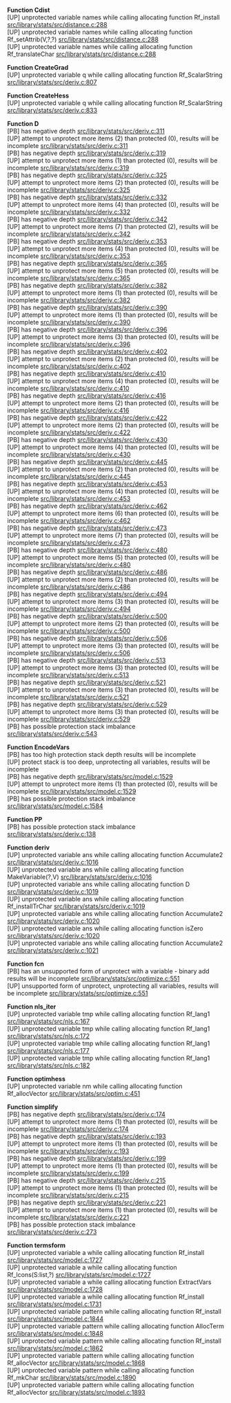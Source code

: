   
__Function Cdist__  
  [UP] unprotected variable names while calling allocating function Rf_install [src/library/stats/src/distance.c:288](https://github.com/wch/r-source/blob/5fa5966956ce0f9334c8de786b97129adfea3b97/src/library/stats/src/distance.c/#L288)  
  [UP] unprotected variable names while calling allocating function Rf_setAttrib(V,?,?) [src/library/stats/src/distance.c:288](https://github.com/wch/r-source/blob/5fa5966956ce0f9334c8de786b97129adfea3b97/src/library/stats/src/distance.c/#L288)  
  [UP] unprotected variable names while calling allocating function Rf_translateChar [src/library/stats/src/distance.c:288](https://github.com/wch/r-source/blob/5fa5966956ce0f9334c8de786b97129adfea3b97/src/library/stats/src/distance.c/#L288)  
  
__Function CreateGrad__  
  [UP] unprotected variable q while calling allocating function Rf_ScalarString [src/library/stats/src/deriv.c:807](https://github.com/wch/r-source/blob/5fa5966956ce0f9334c8de786b97129adfea3b97/src/library/stats/src/deriv.c/#L807)  
  
__Function CreateHess__  
  [UP] unprotected variable q while calling allocating function Rf_ScalarString [src/library/stats/src/deriv.c:833](https://github.com/wch/r-source/blob/5fa5966956ce0f9334c8de786b97129adfea3b97/src/library/stats/src/deriv.c/#L833)  
  
__Function D__  
  [PB] has negative depth [src/library/stats/src/deriv.c:311](https://github.com/wch/r-source/blob/5fa5966956ce0f9334c8de786b97129adfea3b97/src/library/stats/src/deriv.c/#L311)  
  [UP] attempt to unprotect more items (2) than protected (0), results will be incomplete [src/library/stats/src/deriv.c:311](https://github.com/wch/r-source/blob/5fa5966956ce0f9334c8de786b97129adfea3b97/src/library/stats/src/deriv.c/#L311)  
  [PB] has negative depth [src/library/stats/src/deriv.c:319](https://github.com/wch/r-source/blob/5fa5966956ce0f9334c8de786b97129adfea3b97/src/library/stats/src/deriv.c/#L319)  
  [UP] attempt to unprotect more items (1) than protected (0), results will be incomplete [src/library/stats/src/deriv.c:319](https://github.com/wch/r-source/blob/5fa5966956ce0f9334c8de786b97129adfea3b97/src/library/stats/src/deriv.c/#L319)  
  [PB] has negative depth [src/library/stats/src/deriv.c:325](https://github.com/wch/r-source/blob/5fa5966956ce0f9334c8de786b97129adfea3b97/src/library/stats/src/deriv.c/#L325)  
  [UP] attempt to unprotect more items (2) than protected (0), results will be incomplete [src/library/stats/src/deriv.c:325](https://github.com/wch/r-source/blob/5fa5966956ce0f9334c8de786b97129adfea3b97/src/library/stats/src/deriv.c/#L325)  
  [PB] has negative depth [src/library/stats/src/deriv.c:332](https://github.com/wch/r-source/blob/5fa5966956ce0f9334c8de786b97129adfea3b97/src/library/stats/src/deriv.c/#L332)  
  [UP] attempt to unprotect more items (4) than protected (0), results will be incomplete [src/library/stats/src/deriv.c:332](https://github.com/wch/r-source/blob/5fa5966956ce0f9334c8de786b97129adfea3b97/src/library/stats/src/deriv.c/#L332)  
  [PB] has negative depth [src/library/stats/src/deriv.c:342](https://github.com/wch/r-source/blob/5fa5966956ce0f9334c8de786b97129adfea3b97/src/library/stats/src/deriv.c/#L342)  
  [UP] attempt to unprotect more items (7) than protected (2), results will be incomplete [src/library/stats/src/deriv.c:342](https://github.com/wch/r-source/blob/5fa5966956ce0f9334c8de786b97129adfea3b97/src/library/stats/src/deriv.c/#L342)  
  [PB] has negative depth [src/library/stats/src/deriv.c:353](https://github.com/wch/r-source/blob/5fa5966956ce0f9334c8de786b97129adfea3b97/src/library/stats/src/deriv.c/#L353)  
  [UP] attempt to unprotect more items (4) than protected (0), results will be incomplete [src/library/stats/src/deriv.c:353](https://github.com/wch/r-source/blob/5fa5966956ce0f9334c8de786b97129adfea3b97/src/library/stats/src/deriv.c/#L353)  
  [PB] has negative depth [src/library/stats/src/deriv.c:365](https://github.com/wch/r-source/blob/5fa5966956ce0f9334c8de786b97129adfea3b97/src/library/stats/src/deriv.c/#L365)  
  [UP] attempt to unprotect more items (5) than protected (0), results will be incomplete [src/library/stats/src/deriv.c:365](https://github.com/wch/r-source/blob/5fa5966956ce0f9334c8de786b97129adfea3b97/src/library/stats/src/deriv.c/#L365)  
  [PB] has negative depth [src/library/stats/src/deriv.c:382](https://github.com/wch/r-source/blob/5fa5966956ce0f9334c8de786b97129adfea3b97/src/library/stats/src/deriv.c/#L382)  
  [UP] attempt to unprotect more items (1) than protected (0), results will be incomplete [src/library/stats/src/deriv.c:382](https://github.com/wch/r-source/blob/5fa5966956ce0f9334c8de786b97129adfea3b97/src/library/stats/src/deriv.c/#L382)  
  [PB] has negative depth [src/library/stats/src/deriv.c:390](https://github.com/wch/r-source/blob/5fa5966956ce0f9334c8de786b97129adfea3b97/src/library/stats/src/deriv.c/#L390)  
  [UP] attempt to unprotect more items (1) than protected (0), results will be incomplete [src/library/stats/src/deriv.c:390](https://github.com/wch/r-source/blob/5fa5966956ce0f9334c8de786b97129adfea3b97/src/library/stats/src/deriv.c/#L390)  
  [PB] has negative depth [src/library/stats/src/deriv.c:396](https://github.com/wch/r-source/blob/5fa5966956ce0f9334c8de786b97129adfea3b97/src/library/stats/src/deriv.c/#L396)  
  [UP] attempt to unprotect more items (3) than protected (0), results will be incomplete [src/library/stats/src/deriv.c:396](https://github.com/wch/r-source/blob/5fa5966956ce0f9334c8de786b97129adfea3b97/src/library/stats/src/deriv.c/#L396)  
  [PB] has negative depth [src/library/stats/src/deriv.c:402](https://github.com/wch/r-source/blob/5fa5966956ce0f9334c8de786b97129adfea3b97/src/library/stats/src/deriv.c/#L402)  
  [UP] attempt to unprotect more items (2) than protected (0), results will be incomplete [src/library/stats/src/deriv.c:402](https://github.com/wch/r-source/blob/5fa5966956ce0f9334c8de786b97129adfea3b97/src/library/stats/src/deriv.c/#L402)  
  [PB] has negative depth [src/library/stats/src/deriv.c:410](https://github.com/wch/r-source/blob/5fa5966956ce0f9334c8de786b97129adfea3b97/src/library/stats/src/deriv.c/#L410)  
  [UP] attempt to unprotect more items (4) than protected (0), results will be incomplete [src/library/stats/src/deriv.c:410](https://github.com/wch/r-source/blob/5fa5966956ce0f9334c8de786b97129adfea3b97/src/library/stats/src/deriv.c/#L410)  
  [PB] has negative depth [src/library/stats/src/deriv.c:416](https://github.com/wch/r-source/blob/5fa5966956ce0f9334c8de786b97129adfea3b97/src/library/stats/src/deriv.c/#L416)  
  [UP] attempt to unprotect more items (2) than protected (0), results will be incomplete [src/library/stats/src/deriv.c:416](https://github.com/wch/r-source/blob/5fa5966956ce0f9334c8de786b97129adfea3b97/src/library/stats/src/deriv.c/#L416)  
  [PB] has negative depth [src/library/stats/src/deriv.c:422](https://github.com/wch/r-source/blob/5fa5966956ce0f9334c8de786b97129adfea3b97/src/library/stats/src/deriv.c/#L422)  
  [UP] attempt to unprotect more items (2) than protected (0), results will be incomplete [src/library/stats/src/deriv.c:422](https://github.com/wch/r-source/blob/5fa5966956ce0f9334c8de786b97129adfea3b97/src/library/stats/src/deriv.c/#L422)  
  [PB] has negative depth [src/library/stats/src/deriv.c:430](https://github.com/wch/r-source/blob/5fa5966956ce0f9334c8de786b97129adfea3b97/src/library/stats/src/deriv.c/#L430)  
  [UP] attempt to unprotect more items (4) than protected (0), results will be incomplete [src/library/stats/src/deriv.c:430](https://github.com/wch/r-source/blob/5fa5966956ce0f9334c8de786b97129adfea3b97/src/library/stats/src/deriv.c/#L430)  
  [PB] has negative depth [src/library/stats/src/deriv.c:445](https://github.com/wch/r-source/blob/5fa5966956ce0f9334c8de786b97129adfea3b97/src/library/stats/src/deriv.c/#L445)  
  [UP] attempt to unprotect more items (2) than protected (0), results will be incomplete [src/library/stats/src/deriv.c:445](https://github.com/wch/r-source/blob/5fa5966956ce0f9334c8de786b97129adfea3b97/src/library/stats/src/deriv.c/#L445)  
  [PB] has negative depth [src/library/stats/src/deriv.c:453](https://github.com/wch/r-source/blob/5fa5966956ce0f9334c8de786b97129adfea3b97/src/library/stats/src/deriv.c/#L453)  
  [UP] attempt to unprotect more items (4) than protected (0), results will be incomplete [src/library/stats/src/deriv.c:453](https://github.com/wch/r-source/blob/5fa5966956ce0f9334c8de786b97129adfea3b97/src/library/stats/src/deriv.c/#L453)  
  [PB] has negative depth [src/library/stats/src/deriv.c:462](https://github.com/wch/r-source/blob/5fa5966956ce0f9334c8de786b97129adfea3b97/src/library/stats/src/deriv.c/#L462)  
  [UP] attempt to unprotect more items (6) than protected (0), results will be incomplete [src/library/stats/src/deriv.c:462](https://github.com/wch/r-source/blob/5fa5966956ce0f9334c8de786b97129adfea3b97/src/library/stats/src/deriv.c/#L462)  
  [PB] has negative depth [src/library/stats/src/deriv.c:473](https://github.com/wch/r-source/blob/5fa5966956ce0f9334c8de786b97129adfea3b97/src/library/stats/src/deriv.c/#L473)  
  [UP] attempt to unprotect more items (7) than protected (0), results will be incomplete [src/library/stats/src/deriv.c:473](https://github.com/wch/r-source/blob/5fa5966956ce0f9334c8de786b97129adfea3b97/src/library/stats/src/deriv.c/#L473)  
  [PB] has negative depth [src/library/stats/src/deriv.c:480](https://github.com/wch/r-source/blob/5fa5966956ce0f9334c8de786b97129adfea3b97/src/library/stats/src/deriv.c/#L480)  
  [UP] attempt to unprotect more items (5) than protected (0), results will be incomplete [src/library/stats/src/deriv.c:480](https://github.com/wch/r-source/blob/5fa5966956ce0f9334c8de786b97129adfea3b97/src/library/stats/src/deriv.c/#L480)  
  [PB] has negative depth [src/library/stats/src/deriv.c:486](https://github.com/wch/r-source/blob/5fa5966956ce0f9334c8de786b97129adfea3b97/src/library/stats/src/deriv.c/#L486)  
  [UP] attempt to unprotect more items (2) than protected (0), results will be incomplete [src/library/stats/src/deriv.c:486](https://github.com/wch/r-source/blob/5fa5966956ce0f9334c8de786b97129adfea3b97/src/library/stats/src/deriv.c/#L486)  
  [PB] has negative depth [src/library/stats/src/deriv.c:494](https://github.com/wch/r-source/blob/5fa5966956ce0f9334c8de786b97129adfea3b97/src/library/stats/src/deriv.c/#L494)  
  [UP] attempt to unprotect more items (3) than protected (0), results will be incomplete [src/library/stats/src/deriv.c:494](https://github.com/wch/r-source/blob/5fa5966956ce0f9334c8de786b97129adfea3b97/src/library/stats/src/deriv.c/#L494)  
  [PB] has negative depth [src/library/stats/src/deriv.c:500](https://github.com/wch/r-source/blob/5fa5966956ce0f9334c8de786b97129adfea3b97/src/library/stats/src/deriv.c/#L500)  
  [UP] attempt to unprotect more items (2) than protected (0), results will be incomplete [src/library/stats/src/deriv.c:500](https://github.com/wch/r-source/blob/5fa5966956ce0f9334c8de786b97129adfea3b97/src/library/stats/src/deriv.c/#L500)  
  [PB] has negative depth [src/library/stats/src/deriv.c:506](https://github.com/wch/r-source/blob/5fa5966956ce0f9334c8de786b97129adfea3b97/src/library/stats/src/deriv.c/#L506)  
  [UP] attempt to unprotect more items (3) than protected (0), results will be incomplete [src/library/stats/src/deriv.c:506](https://github.com/wch/r-source/blob/5fa5966956ce0f9334c8de786b97129adfea3b97/src/library/stats/src/deriv.c/#L506)  
  [PB] has negative depth [src/library/stats/src/deriv.c:513](https://github.com/wch/r-source/blob/5fa5966956ce0f9334c8de786b97129adfea3b97/src/library/stats/src/deriv.c/#L513)  
  [UP] attempt to unprotect more items (3) than protected (0), results will be incomplete [src/library/stats/src/deriv.c:513](https://github.com/wch/r-source/blob/5fa5966956ce0f9334c8de786b97129adfea3b97/src/library/stats/src/deriv.c/#L513)  
  [PB] has negative depth [src/library/stats/src/deriv.c:521](https://github.com/wch/r-source/blob/5fa5966956ce0f9334c8de786b97129adfea3b97/src/library/stats/src/deriv.c/#L521)  
  [UP] attempt to unprotect more items (3) than protected (0), results will be incomplete [src/library/stats/src/deriv.c:521](https://github.com/wch/r-source/blob/5fa5966956ce0f9334c8de786b97129adfea3b97/src/library/stats/src/deriv.c/#L521)  
  [PB] has negative depth [src/library/stats/src/deriv.c:529](https://github.com/wch/r-source/blob/5fa5966956ce0f9334c8de786b97129adfea3b97/src/library/stats/src/deriv.c/#L529)  
  [UP] attempt to unprotect more items (3) than protected (0), results will be incomplete [src/library/stats/src/deriv.c:529](https://github.com/wch/r-source/blob/5fa5966956ce0f9334c8de786b97129adfea3b97/src/library/stats/src/deriv.c/#L529)  
  [PB] has possible protection stack imbalance [src/library/stats/src/deriv.c:543](https://github.com/wch/r-source/blob/5fa5966956ce0f9334c8de786b97129adfea3b97/src/library/stats/src/deriv.c/#L543)  
  
__Function EncodeVars__  
  [PB] has too high protection stack depth results will be incomplete  
  [UP] protect stack is too deep, unprotecting all variables, results will be incomplete  
  [PB] has negative depth [src/library/stats/src/model.c:1529](https://github.com/wch/r-source/blob/5fa5966956ce0f9334c8de786b97129adfea3b97/src/library/stats/src/model.c/#L1529)  
  [UP] attempt to unprotect more items (1) than protected (0), results will be incomplete [src/library/stats/src/model.c:1529](https://github.com/wch/r-source/blob/5fa5966956ce0f9334c8de786b97129adfea3b97/src/library/stats/src/model.c/#L1529)  
  [PB] has possible protection stack imbalance [src/library/stats/src/model.c:1584](https://github.com/wch/r-source/blob/5fa5966956ce0f9334c8de786b97129adfea3b97/src/library/stats/src/model.c/#L1584)  
  
__Function PP__  
  [PB] has possible protection stack imbalance [src/library/stats/src/deriv.c:138](https://github.com/wch/r-source/blob/5fa5966956ce0f9334c8de786b97129adfea3b97/src/library/stats/src/deriv.c/#L138)  
  
__Function deriv__  
  [UP] unprotected variable ans while calling allocating function Accumulate2 [src/library/stats/src/deriv.c:1016](https://github.com/wch/r-source/blob/5fa5966956ce0f9334c8de786b97129adfea3b97/src/library/stats/src/deriv.c/#L1016)  
  [UP] unprotected variable ans while calling allocating function MakeVariable(?,V) [src/library/stats/src/deriv.c:1016](https://github.com/wch/r-source/blob/5fa5966956ce0f9334c8de786b97129adfea3b97/src/library/stats/src/deriv.c/#L1016)  
  [UP] unprotected variable ans while calling allocating function D [src/library/stats/src/deriv.c:1019](https://github.com/wch/r-source/blob/5fa5966956ce0f9334c8de786b97129adfea3b97/src/library/stats/src/deriv.c/#L1019)  
  [UP] unprotected variable ans while calling allocating function Rf_installTrChar [src/library/stats/src/deriv.c:1019](https://github.com/wch/r-source/blob/5fa5966956ce0f9334c8de786b97129adfea3b97/src/library/stats/src/deriv.c/#L1019)  
  [UP] unprotected variable ans while calling allocating function Accumulate2 [src/library/stats/src/deriv.c:1020](https://github.com/wch/r-source/blob/5fa5966956ce0f9334c8de786b97129adfea3b97/src/library/stats/src/deriv.c/#L1020)  
  [UP] unprotected variable ans while calling allocating function isZero [src/library/stats/src/deriv.c:1020](https://github.com/wch/r-source/blob/5fa5966956ce0f9334c8de786b97129adfea3b97/src/library/stats/src/deriv.c/#L1020)  
  [UP] unprotected variable ans while calling allocating function Accumulate2 [src/library/stats/src/deriv.c:1021](https://github.com/wch/r-source/blob/5fa5966956ce0f9334c8de786b97129adfea3b97/src/library/stats/src/deriv.c/#L1021)  
  
__Function fcn__  
  [PB] has an unsupported form of unprotect with a variable - binary add results will be incomplete [src/library/stats/src/optimize.c:551](https://github.com/wch/r-source/blob/5fa5966956ce0f9334c8de786b97129adfea3b97/src/library/stats/src/optimize.c/#L551)  
  [UP] unsupported form of unprotect, unprotecting all variables, results will be incomplete [src/library/stats/src/optimize.c:551](https://github.com/wch/r-source/blob/5fa5966956ce0f9334c8de786b97129adfea3b97/src/library/stats/src/optimize.c/#L551)  
  
__Function nls_iter__  
  [UP] unprotected variable tmp while calling allocating function Rf_lang1 [src/library/stats/src/nls.c:167](https://github.com/wch/r-source/blob/5fa5966956ce0f9334c8de786b97129adfea3b97/src/library/stats/src/nls.c/#L167)  
  [UP] unprotected variable tmp while calling allocating function Rf_lang1 [src/library/stats/src/nls.c:172](https://github.com/wch/r-source/blob/5fa5966956ce0f9334c8de786b97129adfea3b97/src/library/stats/src/nls.c/#L172)  
  [UP] unprotected variable tmp while calling allocating function Rf_lang1 [src/library/stats/src/nls.c:177](https://github.com/wch/r-source/blob/5fa5966956ce0f9334c8de786b97129adfea3b97/src/library/stats/src/nls.c/#L177)  
  [UP] unprotected variable tmp while calling allocating function Rf_lang1 [src/library/stats/src/nls.c:182](https://github.com/wch/r-source/blob/5fa5966956ce0f9334c8de786b97129adfea3b97/src/library/stats/src/nls.c/#L182)  
  
__Function optimhess__  
  [UP] unprotected variable nm while calling allocating function Rf_allocVector [src/library/stats/src/optim.c:451](https://github.com/wch/r-source/blob/5fa5966956ce0f9334c8de786b97129adfea3b97/src/library/stats/src/optim.c/#L451)  
  
__Function simplify__  
  [PB] has negative depth [src/library/stats/src/deriv.c:174](https://github.com/wch/r-source/blob/5fa5966956ce0f9334c8de786b97129adfea3b97/src/library/stats/src/deriv.c/#L174)  
  [UP] attempt to unprotect more items (1) than protected (0), results will be incomplete [src/library/stats/src/deriv.c:174](https://github.com/wch/r-source/blob/5fa5966956ce0f9334c8de786b97129adfea3b97/src/library/stats/src/deriv.c/#L174)  
  [PB] has negative depth [src/library/stats/src/deriv.c:193](https://github.com/wch/r-source/blob/5fa5966956ce0f9334c8de786b97129adfea3b97/src/library/stats/src/deriv.c/#L193)  
  [UP] attempt to unprotect more items (1) than protected (0), results will be incomplete [src/library/stats/src/deriv.c:193](https://github.com/wch/r-source/blob/5fa5966956ce0f9334c8de786b97129adfea3b97/src/library/stats/src/deriv.c/#L193)  
  [PB] has negative depth [src/library/stats/src/deriv.c:199](https://github.com/wch/r-source/blob/5fa5966956ce0f9334c8de786b97129adfea3b97/src/library/stats/src/deriv.c/#L199)  
  [UP] attempt to unprotect more items (1) than protected (0), results will be incomplete [src/library/stats/src/deriv.c:199](https://github.com/wch/r-source/blob/5fa5966956ce0f9334c8de786b97129adfea3b97/src/library/stats/src/deriv.c/#L199)  
  [PB] has negative depth [src/library/stats/src/deriv.c:215](https://github.com/wch/r-source/blob/5fa5966956ce0f9334c8de786b97129adfea3b97/src/library/stats/src/deriv.c/#L215)  
  [UP] attempt to unprotect more items (1) than protected (0), results will be incomplete [src/library/stats/src/deriv.c:215](https://github.com/wch/r-source/blob/5fa5966956ce0f9334c8de786b97129adfea3b97/src/library/stats/src/deriv.c/#L215)  
  [PB] has negative depth [src/library/stats/src/deriv.c:221](https://github.com/wch/r-source/blob/5fa5966956ce0f9334c8de786b97129adfea3b97/src/library/stats/src/deriv.c/#L221)  
  [UP] attempt to unprotect more items (1) than protected (0), results will be incomplete [src/library/stats/src/deriv.c:221](https://github.com/wch/r-source/blob/5fa5966956ce0f9334c8de786b97129adfea3b97/src/library/stats/src/deriv.c/#L221)  
  [PB] has possible protection stack imbalance [src/library/stats/src/deriv.c:273](https://github.com/wch/r-source/blob/5fa5966956ce0f9334c8de786b97129adfea3b97/src/library/stats/src/deriv.c/#L273)  
  
__Function termsform__  
  [UP] unprotected variable a while calling allocating function Rf_install [src/library/stats/src/model.c:1727](https://github.com/wch/r-source/blob/5fa5966956ce0f9334c8de786b97129adfea3b97/src/library/stats/src/model.c/#L1727)  
  [UP] unprotected variable a while calling allocating function Rf_lcons(S:list,?) [src/library/stats/src/model.c:1727](https://github.com/wch/r-source/blob/5fa5966956ce0f9334c8de786b97129adfea3b97/src/library/stats/src/model.c/#L1727)  
  [UP] unprotected variable a while calling allocating function ExtractVars [src/library/stats/src/model.c:1728](https://github.com/wch/r-source/blob/5fa5966956ce0f9334c8de786b97129adfea3b97/src/library/stats/src/model.c/#L1728)  
  [UP] unprotected variable a while calling allocating function Rf_install [src/library/stats/src/model.c:1731](https://github.com/wch/r-source/blob/5fa5966956ce0f9334c8de786b97129adfea3b97/src/library/stats/src/model.c/#L1731)  
  [UP] unprotected variable pattern while calling allocating function Rf_install [src/library/stats/src/model.c:1844](https://github.com/wch/r-source/blob/5fa5966956ce0f9334c8de786b97129adfea3b97/src/library/stats/src/model.c/#L1844)  
  [UP] unprotected variable pattern while calling allocating function AllocTerm [src/library/stats/src/model.c:1848](https://github.com/wch/r-source/blob/5fa5966956ce0f9334c8de786b97129adfea3b97/src/library/stats/src/model.c/#L1848)  
  [UP] unprotected variable pattern while calling allocating function Rf_install [src/library/stats/src/model.c:1862](https://github.com/wch/r-source/blob/5fa5966956ce0f9334c8de786b97129adfea3b97/src/library/stats/src/model.c/#L1862)  
  [UP] unprotected variable pattern while calling allocating function Rf_allocVector [src/library/stats/src/model.c:1868](https://github.com/wch/r-source/blob/5fa5966956ce0f9334c8de786b97129adfea3b97/src/library/stats/src/model.c/#L1868)  
  [UP] unprotected variable pattern while calling allocating function Rf_mkChar [src/library/stats/src/model.c:1890](https://github.com/wch/r-source/blob/5fa5966956ce0f9334c8de786b97129adfea3b97/src/library/stats/src/model.c/#L1890)  
  [UP] unprotected variable pattern while calling allocating function Rf_allocVector [src/library/stats/src/model.c:1893](https://github.com/wch/r-source/blob/5fa5966956ce0f9334c8de786b97129adfea3b97/src/library/stats/src/model.c/#L1893)  
